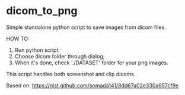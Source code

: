 # dicom_to_png
Simple standalone python script to save images from dicom files.

HOW TO:
1. Run python script;
2. Choose dicom folder through dialog;
3. When it's done, check './DATASET' folder for your png images.

This script handles both screenshot and clip dicoms.

Based on:
https://gist.github.com/somada141/8dd67a02e330a657cf9e
